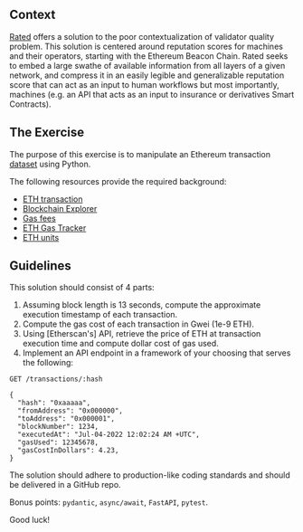 ## Context

[Rated](rated.network) offers a solution to the poor contextualization of validator quality problem. This solution is centered around reputation scores for machines and their operators, starting with the Ethereum Beacon Chain. Rated seeks to embed a large swathe of available information from all layers of a given network, and compress it in an easily legible and generalizable reputation score that can act as an input to human workflows but most importantly, machines (e.g. an API that acts as an input to insurance or derivatives Smart Contracts).

## The Exercise

The purpose of this exercise is to manipulate an Ethereum transaction [dataset](https://github.com/rated-network/coding-challenge/blob/main/ethereum_txs.csv) using Python.

The following resources provide the required background:

- [ETH transaction](https://ethereum.org/en/developers/docs/transactions/)
- [Blockchain Explorer](https://etherscan.io/) 
- [Gas fees](https://ethereum.org/en/developers/docs/gas/)
- [ETH Gas Tracker](https://etherscan.io/gastracker)
- [ETH units](https://gwei.io/)

## Guidelines

This solution should consist of 4 parts:

1. Assuming block length is 13 seconds, compute the approximate execution timestamp of each transaction.
2. Compute the gas cost of each transaction in Gwei (1e-9 ETH).
3. Using [Etherscan's] API, retrieve the price of ETH at transaction execution time and compute dollar cost of gas used.
4. Implement an API endpoint in a framework of your choosing that serves the following:

```
GET /transactions/:hash

{
  "hash": "0xaaaaa",
  "fromAddress": "0x000000",
  "toAddress": "0x000001",
  "blockNumber": 1234,
  "executedAt": "Jul-04-2022 12:02:24 AM +UTC",
  "gasUsed": 12345678,
  "gasCostInDollars": 4.23,
}
```

The solution should adhere to production-like coding standards and should be delivered in a GitHub repo.

Bonus points: `pydantic`, `async/await`, `FastAPI`, `pytest`.

Good luck!